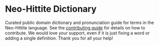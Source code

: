 
# Neo-Hittite Dictionary

Curated public domain dictionary and pronunciation guide for terms in the Neo-Hittite language. See the [contributing guide](https://github.com/drumworkteam/term/blob/make/.github/contributing.md) for details on how to contribute. We would love your support, even if it is just fixing a word or adding a single definition. Thank you for all your help!